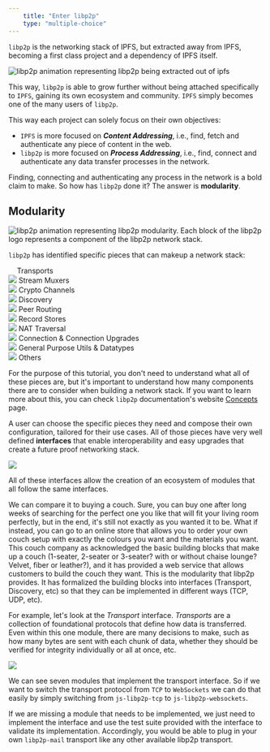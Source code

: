 ```yaml
---
    title: "Enter libp2p"
    type: "multiple-choice"
---
```


`libp2p` is the networking stack of IPFS, but extracted away from IPFS, becoming a first class project and a dependency of IPFS itself.

<div class="flex justify-center mt4 mb4">
    <img class="w-75-ns w-100" src="/tutorial-assets/T0009L03-libp2p-ipfs-animation.gif" alt="libp2p animation representing libp2p being extracted out of ipfs" />
</div>

This way, `libp2p` is able to grow further without being attached specifically to `IPFS`, gaining its own ecosystem and community. `IPFS` simply becomes one of the many users of `libp2p`.

This way each project can solely focus on their own objectives:

- `IPFS` is more focused on *__Content Addressing__*, i.e., find, fetch and authenticate any piece of content in the web. 
- `libp2p` is more focused on *__Process Addressing__*, i.e., find, connect and authenticate any data transfer processes in the network.


Finding, connecting and authenticating any process in the network is a bold claim to make. So how has `libp2p` done it? The answer is **modularity**.

## Modularity

<div class="flex justify-center mv4">
    <img class="w-75-ns w-100" src="/tutorial-assets/T0009L03-libp2p-logo-animation.gif" alt="libp2p animation representing libp2p modularity. Each block of the libp2p logo represents a component of the libp2p network stack." />
</div>

`libp2p` has identified specific pieces that can makeup a network stack:

<div class="flex justify-center mv3 flex-wrap">
    <div class="flex items-center ma1 ph3 pv2 br3 bg-near-white">
        <img src="/tutorial-assets/T0009L03-libp2p-piece-transports.svg" style="width: 0.8rem;">
        <span class="f6 b ml3">Transports</span>
    </div>
    <div class="flex items-center ma1 ph3 pv2 br3 bg-near-white">
        <img src="/tutorial-assets/T0009L03-libp2p-piece-stream-muxers.svg" class="w1">
        <span class="f6 b ml3">Stream Muxers</span>
    </div>
    <div class="flex items-center ma1 ph3 pv2 br3 bg-near-white">
        <img src="/tutorial-assets/T0009L03-libp2p-piece-crypto-channels.svg" class="w1">
        <span class="f6 b ml3">Crypto Channels</span>
    </div>
    <div class="flex items-center ma1 ph3 pv2 br3 bg-near-white">
        <img src="/tutorial-assets/T0009L03-libp2p-piece-discovery.svg" class="w1">
        <span class="f6 b ml3">Discovery</span>
    </div>
    <div class="flex items-center ma1 ph3 pv2 br3 bg-near-white">
        <img src="/tutorial-assets/T0009L03-libp2p-piece-peer-routing.svg" class="w1">
        <span class="f6 b ml3">Peer Routing</span>
    </div>
    <div class="flex items-center ma1 ph3 pv2 br3 bg-near-white">
        <img src="/tutorial-assets/T0009L03-libp2p-piece-record-stores.svg" class="w1">
        <span class="f6 b ml3">Record Stores</span>
    </div>
    <div class="flex items-center ma1 ph3 pv2 br3 bg-near-white">
        <img src="/tutorial-assets/T0009L03-libp2p-piece-nat-traversal.svg" class="w1">
        <span class="f6 b ml3">NAT Traversal</span>
    </div>
    <div class="flex items-center ma1 ph3 pv2 br3 bg-near-white">
        <img src="/tutorial-assets/T0009L03-libp2p-piece-connection-upgrades.svg" class="w1">
        <span class="f6 b ml3">Connection & Connection Upgrades</span>
    </div>
    <div class="flex items-center ma1 ph3 pv2 br3 bg-near-white">
        <img src="/tutorial-assets/T0009L03-libp2p-piece-utils.svg" class="w1">
        <span class="f6 b ml3">General Purpose Utils & Datatypes</span>
    </div>
    <div class="flex items-center ma1 ph3 pv2 br3 bg-near-white">
        <img src="/tutorial-assets/T0009L03-libp2p-piece-others.svg" class="w1">
        <span class="f6 b ml3">Others</span>
    </div>
</div>

For the purpose of this tutorial, you don't need to understand what all of these pieces are, but it's important to understand how many components there are to consider when building a network stack. If you want to learn more about this, you can check `libp2p` documentation's website [Concepts](https://docs.libp2p.io/concepts/) page.

A user can choose the specific pieces they need and compose their own configuration, tailored for their use cases.
All of those pieces have very well defined **interfaces** that enable interoperability and easy upgrades that create a future proof networking stack.

<div class="flex justify-center">
    <img src="/tutorial-assets/T0009L03-libp2p-interfaces.png">
</div>

All of these interfaces allow the creation of an ecosystem of modules that all follow the same interfaces.

We can compare it to buying a couch. Sure, you can buy one after long weeks of searching for the perfect one you like that will fit your living room perfectly, but in the end, it's still not exactly as you wanted it to be.
What if instead, you can go to an online store that allows you to order your own couch setup with exactly the colours you want and the materials you want.
This couch company as acknowledged the basic building blocks that make up a couch (1-seater, 2-seater or 3-seater? with or without chaise lounge? Velvet, fiber or leather?), and it has provided a web service that allows customers to build the couch they want.
This is the modularity that libp2p provides. It has formalized the building blocks into interfaces (Transport, Discovery, etc) so that they can be implemented in different ways (TCP, UDP, etc).


For example, let's look at the *Transport* interface. *Transports* are a collection of foundational protocols that define how data is transferred. Even within this one module, there are many decisions to make, such as how many bytes are sent with each chunk of data, whether they should be verified for integrity individually or all at once, etc.

<div class="flex justify-center">
    <img src="/tutorial-assets/T0009L03-libp2p-interface-transport.png">
</div>

We can see seven modules that implement the transport interface.
So if we want to switch the transport protocol from `TCP` to `WebSockets` we can do that easily by simply switching from `js-libp2p-tcp` to `js-libp2p-websockets`.

If we are missing a module that needs to be implemented, we just need to implement the interface and use the test suite provided with the interface to validate its implementation. Accordingly, you would be able to plug in your own `libp2p-mail` transport like any other available libp2p transport.
